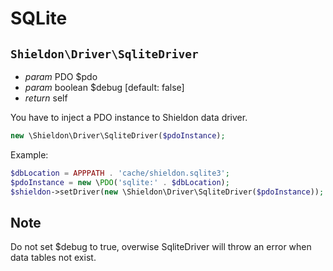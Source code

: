 # SQLite

## `Shieldon\Driver\SqliteDriver`

- *param* PDO $pdo
- *param* boolean $debug  [default: false]
- *return* self

You have to inject a PDO instance to Shieldon data driver.

```php
new \Shieldon\Driver\SqliteDriver($pdoInstance);
```

Example:

```php
$dbLocation = APPPATH . 'cache/shieldon.sqlite3';
$pdoInstance = new \PDO('sqlite:' . $dbLocation);
$shieldon->setDriver(new \Shieldon\Driver\SqliteDriver($pdoInstance));
```

## Note

Do not set $debug to true, overwise SqliteDriver will throw an error when data tables not exist.
